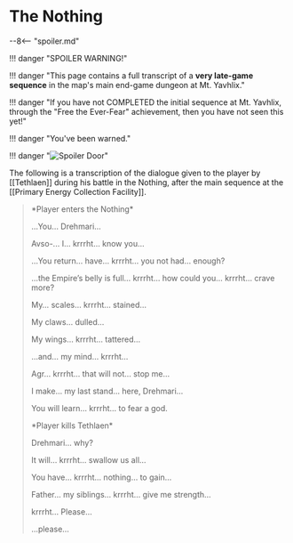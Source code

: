 # The Nothing

--8<-- "spoiler.md"

!!! danger "SPOILER WARNING!"

!!! danger "This page contains a full transcript of a **very late-game sequence** in the map's main end-game dungeon at Mt. Yavhlix."

!!! danger "If you have not COMPLETED the initial sequence at Mt. Yavhlix, through the "Free the Ever-Fear" achievement, then you have not seen this yet!"

!!! danger "You've been warned."

!!! danger "![Spoiler Door](/assets/img/spoiler_door.png)"

The following is a transcription of the dialogue given to the player by [[Tethlaen]] during his battle in the Nothing, after the main sequence at the [[Primary Energy Collection Facility]]. 

> \*Player enters the Nothing*
>
> …You… Drehmari…
>
> Avso-... I… krrrht… know you…
>
> …You return… have… krrrht… you not had… enough?
> 
> …the Empire’s belly is full… krrrht… how could you… krrrht… crave more?
>
> My… scales… krrrht… stained…
> 
> My claws… dulled…
>
> My wings… krrrht… tattered…
>
> …and… my mind… krrrht…
>
> Agr… krrrht… that will not… stop me…
>
> I make… my last stand… here, Drehmari…
>
> You will learn… krrrht… to fear a god.
>
> \*Player kills Tethlaen*
> 
> Drehmari… why?
>
> It will… krrrht… swallow us all…
>
> You have… krrrht… nothing… to gain…
>
> Father… my siblings… krrrht… give me strength…
>
> krrrht… Please…
>
> …please…
